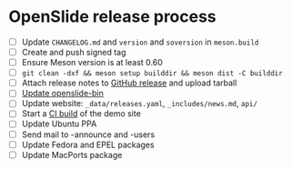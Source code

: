 # OpenSlide release process

- [ ] Update `CHANGELOG.md` and `version` and `soversion` in `meson.build`
- [ ] Create and push signed tag
- [ ] Ensure Meson version is at least 0.60
- [ ] `git clean -dxf && meson setup builddir && meson dist -C builddir`
- [ ] Attach release notes to [GitHub release](https://github.com/openslide/openslide/releases/new) and upload tarball
- [ ] [Update openslide-bin](https://github.com/openslide/openslide-bin/issues/new?labels=release&template=release.md)
- [ ] Update website: `_data/releases.yaml`, `_includes/news.md`, `api/`
- [ ] Start a [CI build](https://github.com/openslide/openslide.github.io/actions/workflows/retile.yml) of the demo site
- [ ] Update Ubuntu PPA
- [ ] Send mail to -announce and -users
- [ ] Update Fedora and EPEL packages
- [ ] Update MacPorts package
